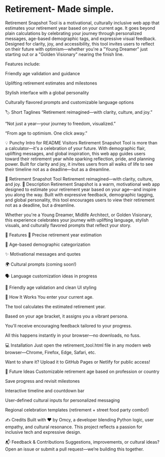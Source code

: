 # Retirement- Made simple.
Retirement Snapshot Tool is a motivational, culturally inclusive web app that estimates your retirement year based on your current age. It goes beyond plain calculations by celebrating your journey through personalized messages, age-based demographic tags, and expressive visual feedback. Designed for clarity, joy, and accessibility, this tool invites users to reflect on their future with optimism—whether you're a "Young Dreamer" just starting out or a "Golden Visionary" nearing the finish line.

Features include:

Friendly age validation and guidance

Uplifting retirement estimates and milestones

Stylish interface with a global personality

Culturally flavored prompts and customizable language options

🏷️ Short Taglines
“Retirement reimagined—with clarity, culture, and joy.”

“Not just a year—your journey to freedom, visualized.”

“From age to optimism. One click away.”

💡 Punchy Intro for README Visitors
Retirement Snapshot Tool is more than a calculator—it's a celebration of your future. With demographic flair, uplifting messages, and global inspiration, this web app guides users toward their retirement year while sparking reflection, pride, and planning power. Built for clarity and joy, it invites users from all walks of life to see their timeline not as a deadline—but as a dreamline.

🧭 Retirement Snapshot Tool
Retirement reimagined—with clarity, culture, and joy.
📜 Description
Retirement Snapshot is a warm, motivational web app designed to estimate your retirement year based on your age—and inspire you along the way. Built with expressive feedback, demographic tagging, and global personality, this tool encourages users to view their retirement not as a deadline, but a dreamline.

Whether you're a Young Dreamer, Midlife Architect, or Golden Visionary, this experience celebrates your journey with uplifting language, stylish visuals, and culturally flavored prompts that reflect your story.

🔧 Features
🎯 Precise retirement year estimation

👥 Age-based demographic categorization

✨ Motivational messages and quotes

🌍 Cultural prompts (coming soon!)

🗣️ Language customization ideas in progress

🔐 Friendly age validation and clean UI styling

🚀 How It Works
You enter your current age.

The tool calculates the estimated retirement year.

Based on your age bracket, it assigns you a vibrant persona.

You'll receive encouraging feedback tailored to your progress.

All this happens instantly in your browser—no downloads, no fuss.

💻 Installation
Just open the retirement_tool.html file in any modern web browser—Chrome, Firefox, Edge, Safari, etc.

Want to share it? Upload it to GitHub Pages or Netlify for public access!

🧠 Future Ideas
Customizable retirement age based on profession or country

Save progress and revisit milestones

Interactive timeline and countdown bar

User-defined cultural inputs for personalized messaging

Regional celebration templates (retirement + street food party combo!)

✍️ Credits
Built with ❤️ by Omcy, a developer blending Python logic, user empathy, and cultural resonance. This project reflects a passion for inclusive tech and expressive design.

📬 Feedback & Contributions
Suggestions, improvements, or cultural ideas? Open an issue or submit a pull request—we’re building this together.



